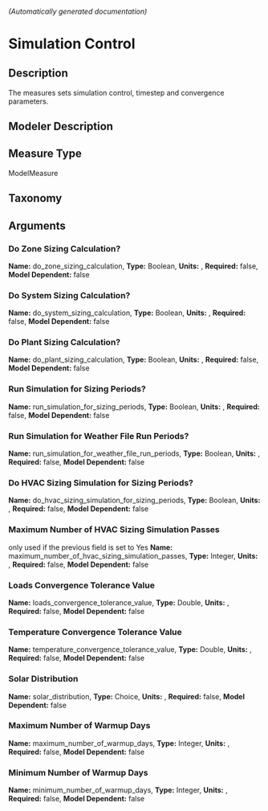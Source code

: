 

###### (Automatically generated documentation)

# Simulation Control

## Description
The measures sets simulation control, timestep and convergence parameters.

## Modeler Description


## Measure Type
ModelMeasure

## Taxonomy


## Arguments


### Do Zone Sizing Calculation?

**Name:** do_zone_sizing_calculation,
**Type:** Boolean,
**Units:** ,
**Required:** false,
**Model Dependent:** false

### Do System Sizing Calculation?

**Name:** do_system_sizing_calculation,
**Type:** Boolean,
**Units:** ,
**Required:** false,
**Model Dependent:** false

### Do Plant Sizing Calculation?

**Name:** do_plant_sizing_calculation,
**Type:** Boolean,
**Units:** ,
**Required:** false,
**Model Dependent:** false

### Run Simulation for Sizing Periods?

**Name:** run_simulation_for_sizing_periods,
**Type:** Boolean,
**Units:** ,
**Required:** false,
**Model Dependent:** false

### Run Simulation for Weather File Run Periods?

**Name:** run_simulation_for_weather_file_run_periods,
**Type:** Boolean,
**Units:** ,
**Required:** false,
**Model Dependent:** false

### Do HVAC Sizing Simulation for Sizing Periods?

**Name:** do_hvac_sizing_simulation_for_sizing_periods,
**Type:** Boolean,
**Units:** ,
**Required:** false,
**Model Dependent:** false

### Maximum Number of HVAC Sizing Simulation Passes
only used if the previous field is set to Yes
**Name:** maximum_number_of_hvac_sizing_simulation_passes,
**Type:** Integer,
**Units:** ,
**Required:** false,
**Model Dependent:** false

### Loads Convergence Tolerance Value

**Name:** loads_convergence_tolerance_value,
**Type:** Double,
**Units:** ,
**Required:** false,
**Model Dependent:** false

### Temperature Convergence Tolerance Value

**Name:** temperature_convergence_tolerance_value,
**Type:** Double,
**Units:** ,
**Required:** false,
**Model Dependent:** false

### Solar Distribution

**Name:** solar_distribution,
**Type:** Choice,
**Units:** ,
**Required:** false,
**Model Dependent:** false

### Maximum Number of Warmup Days

**Name:** maximum_number_of_warmup_days,
**Type:** Integer,
**Units:** ,
**Required:** false,
**Model Dependent:** false

### Minimum Number of Warmup Days

**Name:** minimum_number_of_warmup_days,
**Type:** Integer,
**Units:** ,
**Required:** false,
**Model Dependent:** false




